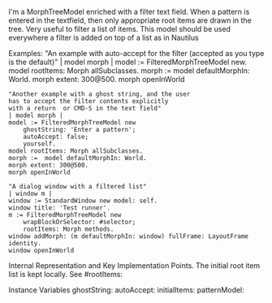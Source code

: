 I'm a MorphTreeModel enriched with a filter text field. When a pattern is entered in the textfield, then only appropriate root items are drawn in the tree. Very useful to filter a list of items. This model should be used everywhere a filter is added on top of a list as in Nautilus

Examples:
	"An example with auto-accept for the filter 
	(accepted as you type is the default)"
	| model morph |
	model := FilteredMorphTreeModel new.
	model rootItems: Morph allSubclasses.
	morph :=  model defaultMorphIn: World.
	morph extent: 300@500.
	morph openInWorld
	
	"Another example with a ghost string, and the user 
	has to accept the filter contents explicitly 
	with a return  or CMD-S in the text field"
	| model morph |
	model := FilteredMorphTreeModel new 
		ghostString: 'Enter a pattern'; 
		autoAccept: false; 
		yourself.
	model rootItems: Morph allSubclasses.
	morph :=  model defaultMorphIn: World.
	morph extent: 300@500.
	morph openInWorld
	
	"A dialog window with a filtered list"
	| window m |
	window := StandardWindow new model: self.
	window title: 'Test runner'.
	m := FilteredMorphTreeModel new
		wrapBlockOrSelector: #selector;
		rootItems: Morph methods.
	window addMorph: (m defaultMorphIn: window) fullFrame: LayoutFrame identity.
	window openInWorld

Internal Representation and Key Implementation Points.
The initial root item list is kept locally.
See #rootItems:

Instance Variables
	ghostString:		<String>
	autoAccept:		<Boolean>
	initialItems:		<Collection>
	patternModel:		<RubScrolledTextModel>